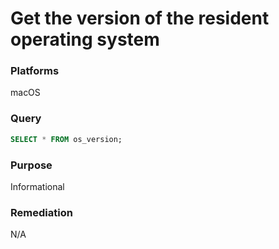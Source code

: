 # Get the version of the resident operating system

### Platforms
macOS

### Query
```sql
SELECT * FROM os_version;
```

### Purpose

Informational

### Remediation

N/A
